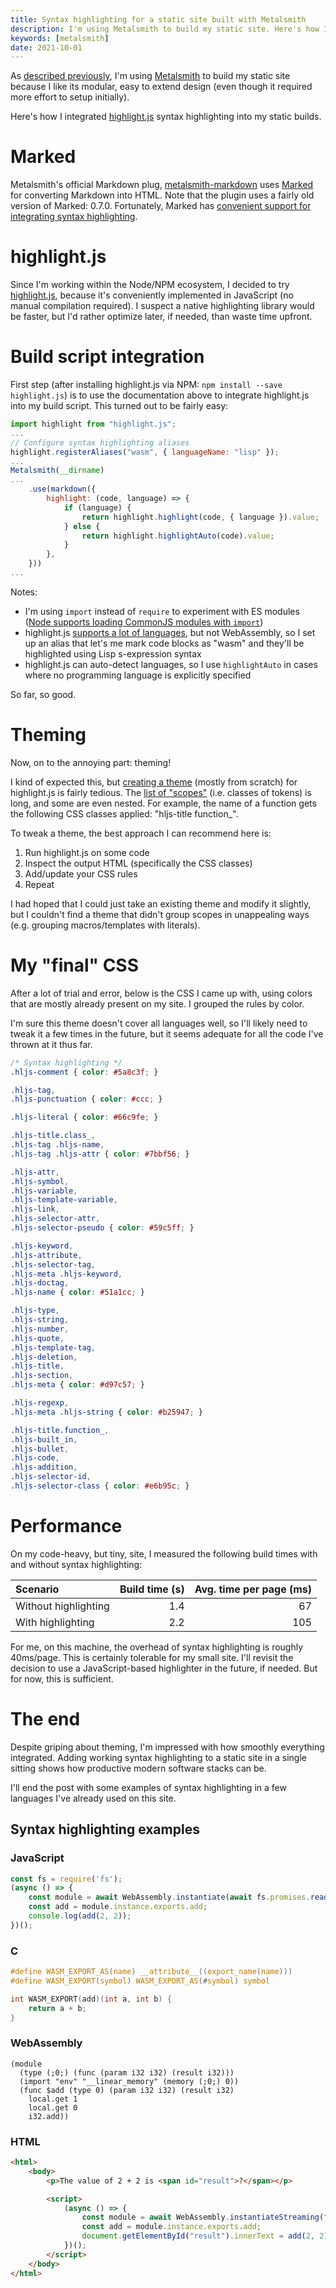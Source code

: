 ```yaml
---
title: Syntax highlighting for a static site built with Metalsmith
description: I'm using Metalsmith to build my static site. Here's how I integrated syntax highlighting using highlight.js.
keywords: [metalsmith]
date: 2021-10-01
---
```

As [described previously](metalsmith.md), I'm using [Metalsmith](https://metalsmith.io/) to build my static site because I like its modular, easy to extend design (even though it required more effort to setup initially).

Here's how I integrated [highlight.js](https://highlightjs.org/) syntax highlighting into my static builds.

# Marked
Metalsmith's official Markdown plug, [metalsmith-markdown](https://github.com/segmentio/metalsmith-markdown) uses [Marked](https://marked.js.org/) for converting Markdown into HTML. Note that the plugin uses a fairly old version of Marked: 0.7.0. Fortunately, Marked has [convenient support for integrating syntax highlighting](https://marked.js.org/using_advanced#highlight).

# highlight.js
Since I'm working within the Node/NPM ecosystem, I decided to try [highlight.js](https://highlightjs.org/), because it's conveniently implemented in JavaScript (no manual compilation required). I suspect a native highlighting library would be faster, but I'd rather optimize later, if needed, than waste time upfront.

# Build script integration
First step (after installing highlight.js via NPM: `npm install --save highlight.js`) is to use the documentation above to integrate highlight.js into my build script. This turned out to be fairly easy:

```javascript
import highlight from "highlight.js";
...
// Configure syntax highlighting aliases
highlight.registerAliases("wasm", { languageName: "lisp" });
...
Metalsmith(__dirname)
...
    .use(markdown({
        highlight: (code, language) => {
            if (language) {
                return highlight.highlight(code, { language }).value;
            } else {
                return highlight.highlightAuto(code).value;
            }
        },
    }))
...
```

Notes:

* I'm using `import` instead of `require` to experiment with ES modules ([Node supports loading CommonJS modules with `import`](../javascript/using-commonjs-modules-from-es-modules.md))
* highlight.js [supports a lot of languages](https://highlightjs.org/static/demo/), but not WebAssembly, so I set up an alias that let's me mark code blocks as "wasm" and they'll be highlighted using Lisp s-expression syntax
* highlight.js can auto-detect languages, so I use `highlightAuto` in cases where no programming language is explicitly specified

So far, so good.

# Theming
Now, on to the annoying part: theming!

I kind of expected this, but [creating a theme](https://highlightjs.readthedocs.io/en/latest/theme-guide.html#) (mostly from scratch) for highlight.js is fairly tedious. The [list of "scopes"](https://highlightjs.readthedocs.io/en/latest/css-classes-reference.html) (i.e. classes of tokens) is long, and some are even nested. For example, the name of a function gets the following CSS classes applied: "hljs-title function_".

To tweak a theme, the best approach I can recommend here is:
1. Run highlight.js on some code
1. Inspect the output HTML (specifically the CSS classes)
1. Add/update your CSS rules
1. Repeat

I had hoped that I could just take an existing theme and modify it slightly, but I couldn't find a theme that didn't group scopes in unappealing ways (e.g. grouping macros/templates with literals).

# My "final" CSS
After a lot of trial and error, below is the CSS I came up with, using colors that are mostly already present on my site. I grouped the rules by color.

I'm sure this theme doesn't cover all languages well, so I'll likely need to tweak it a few times in the future, but it seems adequate for all the code I've thrown at it thus far.

```css
/* Syntax highlighting */
.hljs-comment { color: #5a8c3f; }

.hljs-tag,
.hljs-punctuation { color: #ccc; }

.hljs-literal { color: #66c9fe; }

.hljs-title.class_,
.hljs-tag .hljs-name,
.hljs-tag .hljs-attr { color: #7bbf56; }

.hljs-attr,
.hljs-symbol,
.hljs-variable,
.hljs-template-variable,
.hljs-link,
.hljs-selector-attr,
.hljs-selector-pseudo { color: #59c5ff; }

.hljs-keyword,
.hljs-attribute,
.hljs-selector-tag,
.hljs-meta .hljs-keyword,
.hljs-doctag,
.hljs-name { color: #51a1cc; }

.hljs-type,
.hljs-string,
.hljs-number,
.hljs-quote,
.hljs-template-tag,
.hljs-deletion,
.hljs-title,
.hljs-section,
.hljs-meta { color: #d97c57; }

.hljs-regexp,
.hljs-meta .hljs-string { color: #b25947; }

.hljs-title.function_,
.hljs-built_in,
.hljs-bullet,
.hljs-code,
.hljs-addition,
.hljs-selector-id,
.hljs-selector-class { color: #e6b95c; }
```

# Performance
On my code-heavy, but tiny, site, I measured the following build times with and without syntax highlighting:

| Scenario | Build time (s) | Avg. time per page (ms) |
| :--- | ---: | ---: |
| Without highlighting | 1.4 | 67 |
| With highlighting | 2.2 | 105 |

For me, on this machine, the overhead of syntax highlighting is roughly 40ms/page. This is certainly tolerable for my small site. I'll revisit the decision to use a JavaScript-based highlighter in the future, if needed. But for now, this is sufficient.

# The end
Despite griping about theming, I'm impressed with how smoothly everything integrated. Adding working syntax highlighting to a static site in a single sitting shows how productive modern software stacks can be.

I'll end the post with some examples of syntax highlighting in a few languages I've already used on this site.

## Syntax highlighting examples
### JavaScript
```javascript
const fs = require('fs');
(async () => {
    const module = await WebAssembly.instantiate(await fs.promises.readFile("./add.wasm"));
    const add = module.instance.exports.add;
    console.log(add(2, 2));
})();
```

### C
```c
#define WASM_EXPORT_AS(name) __attribute__((export_name(name)))
#define WASM_EXPORT(symbol) WASM_EXPORT_AS(#symbol) symbol

int WASM_EXPORT(add)(int a, int b) {
    return a + b;
}
```

### WebAssembly
```wasm
(module
  (type (;0;) (func (param i32 i32) (result i32)))
  (import "env" "__linear_memory" (memory (;0;) 0))
  (func $add (type 0) (param i32 i32) (result i32)
    local.get 1
    local.get 0
    i32.add))
```

### HTML
```html
<html>
    <body>
        <p>The value of 2 + 2 is <span id="result">?</span></p>

        <script>
            (async () => {
                const module = await WebAssembly.instantiateStreaming(fetch("./add.wasm"));
                const add = module.instance.exports.add;
                document.getElementById("result").innerText = add(2, 2);
            })();
        </script>
    </body>
</html>
```

